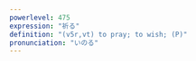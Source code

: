 ```yaml
---
powerlevel: 475
expression: "祈る"
definition: "(v5r,vt) to pray; to wish; (P)"
pronunciation: "いのる"
---
```

